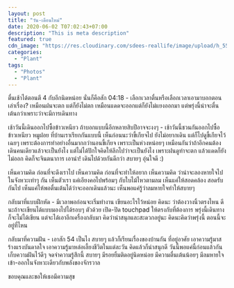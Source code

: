 ```yaml
---
layout: post
title: "วัน-เดือนใหม่"
date: 2020-06-02 T07:02:43+07:00
description: "This is meta description"
featured: true
cdn_image: "https://res.cloudinary.com/sdees-reallife/image/upload/h_554,w_474,c_pad,b_rgb:b5ead7/v1591543513/1591141864991.jpg"
categories:
  - "Plant"
tags:
  - "Photos"
  - "Plant"
---
```


ตื่นเช้าได้ตอนตี 4 กับอีกนิดหน่อย นั่นก็คือสัก 04:18 - เลือกเวลาตื่นหรือเลือกเวลาเอามาบอกตอนเล่าเรื่อง? เหมือนฝนจะตก แต่ก็ยังไม่ตก เหมือนแดดจะออกแต่ก็ยังไม่แยงออกมา แต่พรุ่งนี้น่าจะตื่นเต้นกว่าเพราะว่าจะมีการเดินทาง

เช้าวันนี้เดินออกไปซื้อข้าวเหนียว ถ้าบอกแบบนี้อีกหลายสิบปีอาจจะงงๆ - เช้าวันนี้ชวนกันออกไปซื้อข้าวเหนียว หมูฝอย ที่บ้านเราเรียกกันแบบนี้ เห็นก่อนนะว่าขี้เกียจไป ยังไม่อยากเดิน แต่ก็ไปดูขี้เกียจไว้เฉยๆ เพราะต้องการทำอย่างอื่นมากกว่านอนขี้เกียจ เพราะเป็นห่วงหน่อยๆ เหมือนกันว่าถ้าอีกคนต้องเดินคนเดียวแล้วจะเป็นยังไง แต่ไม่ได้ปักใจคิดให้ลึกไปว่าจะเป็นยังไง เพราะฝนดูท่าจะตก แล้วแดดก็ยังไม่ออก คิดก็จะจินตนาการ เอาน่า! เดินไปด้วยกันดีกว่า สบายๆ อุ่นใจดี :)

เห็นความคิด ก่อนที่จะดึงเราไป เห็นความคิด ก่อนที่จะทำให้อยาก เห็นความคิด ว่าน่าจะลองหายใจไปในจังหวะเท่าๆ กัน เห็นตัวเรา แค่เอียงคอไปพร้อมๆ กับใบไม้ไหวตามลม เห็นแค่ให้สอดคล้อง สอดรับกันไป เห็นแค่ให้พอตื่นเต้นได้ว่าจะออกเดินแล้วนะ เห็นพอแค่รู้ว่าลมหายใจทำให้สบายๆ

กลับมาที่แบบฝึกหัด - มีเวลาพอก่อนจะเริ่มทำงาน เขียนอะไรไว้หน่อย คิดนะ ว่าต้องวางนิ้วตรงไหน ดีนะถ้าจะเขียนได้แบบมองไปได้รอบๆ ตัวด้วย เปิด-ปิด touchpad ให้ตรงกับที่ต้องการ พรุ่งนี้เดินทางก็จะไม่ได้เขียน แต่จะได้เอาอีกเครื่องกลับมา คิดว่าน่าสนุกและสะดวกอยู่นะ คิดนะคิดว่าพรุ่งนี้ ตอนนี้จะอยู่ที่ไหน

กลับมาที่ความฝัน - เอาสัก 54 เป็นไง สบายๆ แล้วก็เรียนเรื่องของบ้านกัน ที่อยู่อาศัย เอาความรู้มาสร้างแรงบันดาลใจ เอาความรู้มาหล่อเลี้ยงชีวิตในแต่ละวัน คิดแล้วก็น่าสนุกดี วันนี้พอแค่นี้ก่อนแล้วกัน เก็บความฝันไว้ดีๆ จดจำความรู้สึกนี้ สบายๆ มีรอยยิ้มติดอยู่นิดหน่อย มีความตื่นเต้นน้อยๆ มีลมหายใจเข้า-ออกในจังหวะเดียวกับพลังของจักรวาล

ขอบคุณและขอให้เธอมีความสุข
